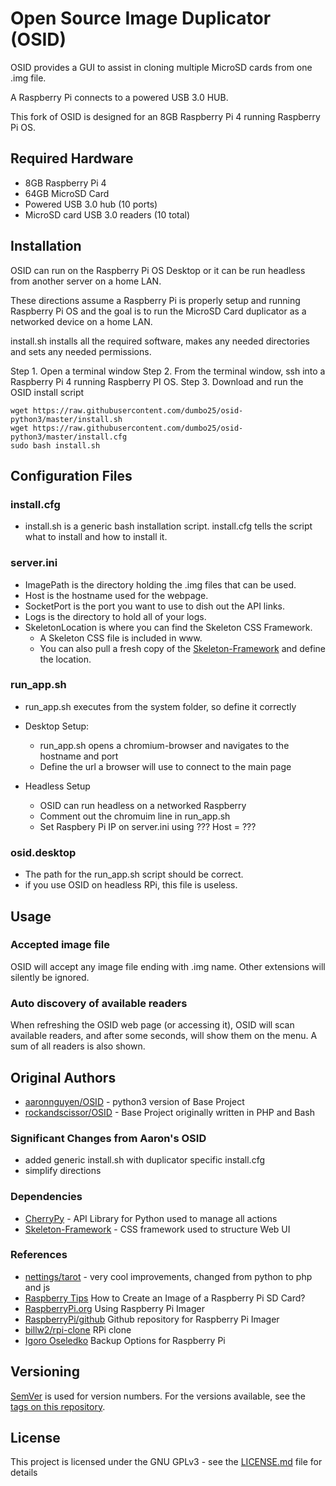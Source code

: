 # Open Source Image Duplicator (OSID)

OSID provides a GUI to assist in cloning multiple MicroSD cards from one .img file.

A Raspberry Pi connects to a powered USB 3.0 HUB.

This fork of OSID is designed for an 8GB Raspberry Pi 4 running Raspberry Pi OS.


## Required Hardware
- 8GB Raspberry Pi 4
- 64GB MicroSD Card
- Powered USB 3.0 hub (10 ports)
- MicroSD card USB 3.0 readers (10 total)

## Installation 
OSID can run on the Raspberry Pi OS Desktop or it can be run headless from another server on a home LAN.

These directions assume a Raspberry Pi is properly setup and running Raspberry Pi OS and the goal is to run the MicroSD Card duplicator as a networked device on a home LAN.

install.sh installs all the required software, makes any needed directories and sets any needed permissions. 

Step 1. Open a terminal window
Step 2. From the terminal window, ssh into a Raspberry Pi 4 running Raspberry PI OS. 
Step 3. Download and run the OSID install script

```
wget https://raw.githubusercontent.com/dumbo25/osid-python3/master/install.sh
wget https://raw.githubusercontent.com/dumbo25/osid-python3/master/install.cfg
sudo bash install.sh
```

## Configuration Files
### install.cfg
* install.sh is a generic bash installation script. install.cfg tells the script what to install and how to install it.

### server.ini
* ImagePath is the directory holding the .img files that can be used.
* Host is the hostname used for the webpage.
* SocketPort is the port you want to use to dish out the API links.
* Logs is the directory to hold all of your logs.
* SkeletonLocation is where you can find the Skeleton CSS Framework.
	* A Skeleton CSS file is included in www.
	* You can also pull a fresh copy of the [Skeleton-Framework](https://github.com/skeleton-framework/skeleton-framework) and define the location.

### run_app.sh
* run_app.sh executes from the system folder, so define it correctly
* Desktop Setup:
	* run_app.sh opens a chromium-browser and navigates to the hostname and port
	* Define the url a browser will use to connect to the main page

* Headless Setup
	* OSID can run headless on a networked Raspberry
	* Comment out the chromuim line in run_app.sh
	* Set Raspbery Pi IP on server.ini using ??? Host = ???

### osid.desktop
* The path for the run_app.sh script should be correct.
* if you use OSID on headless RPi, this file is useless.

## Usage
### Accepted image file
OSID will accept any image file ending with .img name. Other extensions will silently be ignored.

### Auto discovery of available readers
When refreshing the OSID web page (or accessing it), OSID will scan available readers, and after some seconds, will show them on the menu. A sum of all readers is also shown.




## Original Authors
* [aaronnguyen/OSID](https://github.com/aaronnguyen/osid-python3) - python3 version of Base Project
* [rockandscissor/OSID](https://github.com/rockandscissor/osid) - Base Project originally written in PHP and Bash


### Significant Changes from Aaron's OSID
- added generic install.sh with duplicator specific install.cfg
- simplify directions


### Dependencies
* [CherryPy](http://docs.cherrypy.org/en/latest/) - API Library for Python used to manage all actions
* [Skeleton-Framework](https://github.com/skeleton-framework/skeleton-framework) - CSS framework used to structure Web UI


### References
* [nettings/tarot](https://github.com/nettings/tarot) - very cool improvements, changed from python to php and js
* [Raspberry Tips](https://raspberrytips.com/create-image-sd-card/) How to Create an Image of a Raspberry Pi SD Card?
* [RaspberryPi.org](https://www.raspberrypi.org/documentation/computers/getting-started.html#using-raspberry-pi-imager) Using Raspberry Pi Imager
* [RaspberryPi/github](https://github.com/raspberrypi/rpi-imager) Github repository for Raspberry Pi Imager
* [billw2/rpi-clone](https://github.com/billw2/rpi-clone) RPi clone
* [Igoro Oseledko](https://www.igoroseledko.com/backup-options-for-raspberry-pi/) Backup Options for Raspberry Pi


## Versioning
[SemVer](http://semver.org/) is used for version numbers. For the versions available, see the [tags on this repository](https://github.com/your/project/tags).


## License
This project is licensed under the GNU GPLv3 - see the [LICENSE.md](LICENSE.md) file for details
